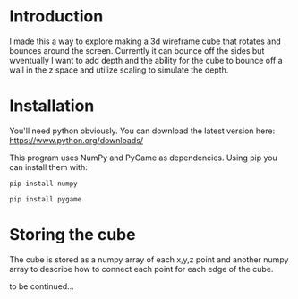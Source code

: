 # Introduction
I made this a way to explore making a 3d wireframe cube that rotates and bounces around the screen. Currently it can bounce off the sides but wventually I want to add depth and the ability for the cube to bounce off a wall in the z space and utilize scaling to simulate the depth. 

# Installation 
You'll need python obviously. You can download the latest version here:
https://www.python.org/downloads/

This program uses NumPy and PyGame as dependencies. Using pip you can install them with:

`pip install numpy`

`pip install pygame`

# Storing the cube
The cube is stored as a numpy array of each x,y,z point and another numpy array to describe how to connect each point for each edge of the cube. 

to be continued...
